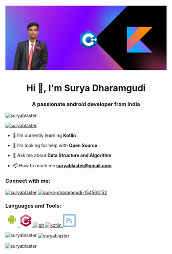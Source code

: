 <img align="center" src="https://github.com/suryablaster/suryablaster/blob/main/Pink%20Blue%20and%20Black%20Gradient%20Twitch%20Banner.png"/></a>

<h1 align="center">Hi 👋, I'm Surya Dharamgudi</h1>
<h3 align="center">A passionate android developer from India</h3>

<p align="left"> <img src="https://komarev.com/ghpvc/?username=suryablaster&label=Profile%20views&color=0e75b6&style=flat" alt="suryablaster" /> </p>

<p align="left"> <a href="https://twitter.com/suryablaster" target="blank"><img src="https://img.shields.io/twitter/follow/suryablaster?logo=twitter&style=for-the-badge" alt="suryablaster" /></a> </p>

- 🌱 I’m currently learning **Kotlin**

- 🤝 I’m looking for help with **Open Source**

- 💬 Ask me about **Data Structure and Algorithm**

- 📫 How to reach me **suryablaster@gmail.com**

<h3 align="left">Connect with me:</h3>
<p align="left">
<a href="https://twitter.com/suryablaster" target="blank"><img align="center" src="https://raw.githubusercontent.com/rahuldkjain/github-profile-readme-generator/master/src/images/icons/Social/twitter.svg" alt="suryablaster" height="30" width="40" /></a>
<a href="https://linkedin.com/in/surya-dharamgudi-154563152" target="blank"><img align="center" src="https://raw.githubusercontent.com/rahuldkjain/github-profile-readme-generator/master/src/images/icons/Social/linked-in-alt.svg" alt="surya-dharamgudi-154563152" height="30" width="40" /></a>
</p>

<h3 align="left">Languages and Tools:</h3>
<p align="left"> <a href="https://developer.android.com" target="_blank"> <img src="https://raw.githubusercontent.com/devicons/devicon/master/icons/android/android-original-wordmark.svg" alt="android" width="40" height="40"/> </a> <a href="https://www.w3schools.com/cpp/" target="_blank"> <img src="https://raw.githubusercontent.com/devicons/devicon/master/icons/cplusplus/cplusplus-original.svg" alt="cplusplus" width="40" height="40"/> </a> <a href="https://git-scm.com/" target="_blank"> <img src="https://www.vectorlogo.zone/logos/git-scm/git-scm-icon.svg" alt="git" width="40" height="40"/> </a> <a href="https://kotlinlang.org" target="_blank"> <img src="https://www.vectorlogo.zone/logos/kotlinlang/kotlinlang-icon.svg" alt="kotlin" width="40" height="40"/> </a> <a href="https://www.photoshop.com/en" target="_blank"> <img src="https://raw.githubusercontent.com/devicons/devicon/master/icons/photoshop/photoshop-line.svg" alt="photoshop" width="40" height="40"/> </a> </p>

<p><img align="left" src="https://github-readme-stats.vercel.app/api/top-langs?username=suryablaster&show_icons=true&locale=en&layout=compact" alt="suryablaster" /></p>

<p>&nbsp;<img align="center" src="https://github-readme-stats.vercel.app/api?username=suryablaster&show_icons=true&locale=en" alt="suryablaster" /></p>

<p><img align="center" src="https://github-readme-streak-stats.herokuapp.com/?user=suryablaster&" alt="suryablaster" /></p>
